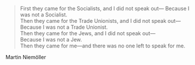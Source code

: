 <!-- 
.. title: Loosing yourself
.. slug: loosing-yourself
.. date: 2015-02-22 21:07:06 UTC+02:00
.. tags: anarchism, life, learn
.. link: 
.. description: 
.. type: text
-->

> First they came for the Socialists, and I did not speak out— Because I was
not a Socialist.  
Then they came for the Trade Unionists, and I did not speak out—  
Because I was not a Trade Unionist.  
Then they came for the Jews, and I did not speak out—  
Because I was not a Jew.  
Then they came for me—and there was no one left to speak for me.

Martin Niemöller
